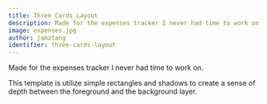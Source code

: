 ```yaml
---
title: Three Cards Layout
description: Made for the expenses tracker I never had time to work on
image: expenses.jpg
author: jamztang
identifier: three-cards-layout
---
```


Made for the expenses tracker I never had time to work on.

This template is utilize simple rectangles and shadows to create a sense of depth between the foreground and the background layer.